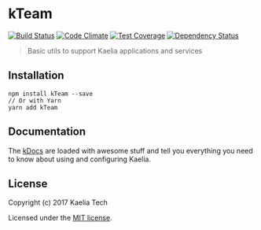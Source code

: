 # kTeam

[![Build Status](https://travis-ci.org/kaelia-tech/kTeam.png?branch=master)](https://travis-ci.org/kaelia-tech/kTeam)
[![Code Climate](https://codeclimate.com/github/kaelia-tech/kTeam/badges/gpa.svg)](https://codeclimate.com/github/kaelia-tech/kTeam)
[![Test Coverage](https://codeclimate.com/github/kaelia-tech/kTeam/badges/coverage.svg)](https://codeclimate.com/github/kaelia-tech/kTeam/coverage)
[![Dependency Status](https://img.shields.io/david/kaelia-tech/kTeam.svg?style=flat-square)](https://david-dm.org/kaelia-tech/kTeam)

> Basic utils to support Kaelia applications and services

## Installation

```
npm install kTeam --save
// Or with Yarn
yarn add kTeam
```

## Documentation

The [kDocs](https://kaelia-tech.gitbooks.io/kaelia/) are loaded with awesome stuff and tell you everything you need to know about using and configuring Kaelia.

## License

Copyright (c) 2017 Kaelia Tech

Licensed under the [MIT license](LICENSE).
